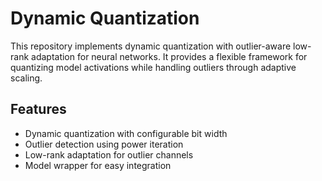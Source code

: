 # Dynamic Quantization

This repository implements dynamic quantization with outlier-aware low-rank adaptation for neural networks. It provides a flexible framework for quantizing model activations while handling outliers through adaptive scaling.

## Features
- Dynamic quantization with configurable bit width
- Outlier detection using power iteration
- Low-rank adaptation for outlier channels
- Model wrapper for easy integration
